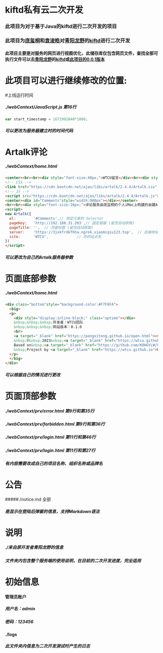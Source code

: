 # kiftd私有云二次开发
### 此项目为对于基于Java的kiftd进行二次开发的项目
### 此项目为[庞玺桐](https://pangxitong.github.io)和[袁浚皓](https://steveandkrepa.github.io)对[青阳龙野](https://github.com/KOHGYLW/kiftd)的[kiftd](https://github.com/KOHGYLW/kiftd)进行二次开发
#### 此项目主要是对服务的网页进行视图优化，此储存库仅包含网页文件，查找全部可执行文件可以去[青阳龙野](https://github.com/KOHGYLW/kiftd)的[kiftd](https://github.com/KOHGYLW/kiftd)或[此项目的0.0.1版本](https://github.com/WTCU/kiftd/releases/tag/0.0.1)

# 此项目可以进行继续修改的位置:

#上线运行时间
##### ./webContext/JavaScript.js 第16行 
```Javascript
var start_timestamp = 1672992840*1000; 
```
##### 可以更改为服务器建立时的时间代码

# Artalk评论
##### ./webContext/home.html
```html
<center><br><br><div style="font-size:40px;">WTCU留言</div><br><div style="font-size:20px;">支持Markdown语法、Latex语法、OwO表情语法和纯文本</div><br>
<!-- CSS -->
<link href="https://cdn.bootcdn.net/ajax/libs/artalk/2.4.4/Artalk.css" rel="stylesheet">
<!-- JS -->
<script src="https://cdn.bootcdn.net/ajax/libs/artalk/2.4.4/Artalk.js"></script>
<center><div id="Comments"style="width:900px"></div></center>
<br><br><div style="font-size:16px;">评论服务由庞玺桐的个人iMac上构建的自建Artalk服务器提供</div></center><br><br>
<script>
new Artalk({
  el:        '#Comments',// 绑定元素的 Selector
  pageKey:   'http://192.168.31.203',// 固定链接 (留空自动获取)
  pageTitle: '',  // 页面标题 (留空自动获取)
  server:    'https://3jxkfrdkfhha.ngrok.xiaomiqiu123.top',  // 后端地址
  site:      'WTCU',             // 你的站点名
})
</script>
```
##### 可以更改为自己的Artalk服务器参数

# 页面底部参数
##### ./webContext/home.html
```html
<div class="bottom"style="background-color:#F7F8FA">
  <big>
  <p>
    <div style="display:inline-block;" class="uptime"></div>
    &nbsp;&nbsp;&nbsp;开发者：WTCU团队
    &nbsp;&nbsp;&nbsp;网站版本：0.1.0
    <br>
    <a target="_blank" href="https://pangxitong.github.io/open.html"><span9>Copyright</span9></a>
    &nbsp;©&nbsp;2023&nbsp;<a target="_blank" href="https://wtcu.github.io">UTCU.</a>&nbsp;&nbsp;All rights reserved. 
    Based on&nbsp;<a target="_blank" href="https://github.com/KOHGYLW/kiftd">Kiftd.</a>
    &nbsp;Project by <a target="_blank" href="https://wtcu.github.io">UTCU.</a>
  </p>
  </big>
</div>
```
##### 可以根据自己的情况进行更改

# 页面顶部<head>参数
##### ./webContext/prv/error.html 第9行和第35行
##### ./webContext/prv/forbidden.html 第9行和第36行
##### ./webContext/prv/login.html 第11行和第46行
##### ./webContext/prv/login.html 第11行和第27行
##### 有内容需要改成自己的项目名称、组织名称或品牌名

# 公告
#####./notice.md 全部
##### 是显示在登陆后弹窗的信息，支持Markdown语法

# 说明
##### ./来自原开发者青阳龙野的信息
##### 文件夹内包含整个服务端的使用说明，在目前的二次开发进度，完全适用

# 初始信息
#### 管理员账户
##### 用户名：admin
##### 密码：123456
#### ./logs
##### 此文件夹内信息为二次开发测试时产生的日志
